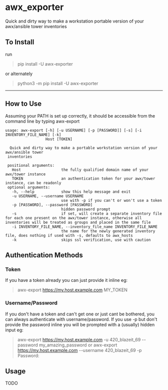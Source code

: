# awx_exporter
Quick and dirty way to make a workstation portable version of your awx/ansible tower inventories

## To Install
run
> pip install -U awx-exporter

or alternately
> python3 -m pip install -U awx-exporter

-----
## How to Use

Assuming your PATH is set up correctly, it should be accessible from the command line by typing awx-export

    usage: awx-export [-h] [-u USERNAME] [-p [PASSWORD]] [-s] [-i INVENTORY_FILE_NAME] [-k]
                      Host [TOKEN]
    
      Quick and dirty way to make a portable workstation version of your awx/ansible tower
     inventories
    
     positional arguments:
       Host                  the fully qualified domain name of your awx/tower instance
       TOKEN                 an authentication token for your awx/tower instance, can be readonly  
     optional arguments:
       -h, --help            show this help message and exit
       -u USERNAME, --username USERNAME
                             use with -p if you can't or won't use a token
       -p [PASSWORD], --password [PASSWORD]
                             hidden password prompt
       -s                    if set, will create a separate inventory file for each one present on the awx/tower instance, otherwise all inventories will be treated as groups and placed in the same file
       -i INVENTORY_FILE_NAME, --inventory_file_name INVENTORY_FILE_NAME
                             the name for the newly generated inventory file, does nothing if used with -s, defaults to awx_hosts
       -k                    skips ssl verification, use with caution

## Authentication Methods

### Token
If you have a token already you can just provide it inline
eg:
> awx-export https://my.host.example.com MY_TOKEN

### Username/Password
If you don't have a token and can't get one or just cant be bothered, you can always authenticate with username/password.  If you use -p but don't provide the password inline you will be prompted with a (usually) hidden input
eg:
> awx-export https://my.host.example.com -u 420_blazeit_69 --password my_amazing_password
or 
> awx-export https://my.host.example.com --username 420_blazeit_69 -p
> Password:

## Usage
TODO
